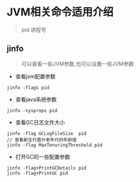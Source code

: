 # JVM相关命令适用介绍



> pid 进程号



## jinfo 

> 可以查看一些JVM参数,也可以设置一些JVM参数

- 查看jvm配置参数

```
jinfo -flags pid
```

- 查看java系统参数

```
jinfo -sysprops pid
```

- 查看GC日志文件大小

```
jinfo -flag GCLogFileSize  pid
// 查看新生代晋升老年代的年龄值
jinfo -flag MaxTenuringThreshold pid
```

- 打开GC的一些配置参数

```
jinfo -flag+PrintGCDetails pid
jinfo -flag+PrintGC pid
```


